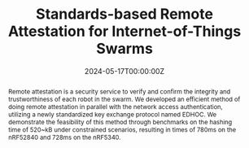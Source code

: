 ---
title: 'Standards-based Remote Attestation for Internet-of-Things Swarms'

# Authors
# If you created a profile for a user (e.g. the default `admin` user), write the username (folder name) here
# and it will be replaced with their full name and linked to their profile.
authors:
  - admin
  - Malisa Vucinic
  - Thomas Watteyne

date: "2024-05-17T00:00:00Z"

# Author notes (optional)
# author_notes:
#   - 'Equal contribution'
#   - 'Equal contribution'

# Publication type.
# Accepts a single type but formatted as a YAML list (for Hugo requirements).
# Enter a publication type from the CSL standard.
publication_types: ['']

# Publication name and optional abbreviated publication name.
publication: In *IEEE International Conference on Robotics and Automation (ICRA), Breaking Swarm Stereotypes workshop*
publication_short: In *ICRA, Breaking Swarm Stereotypes workshop*

abstract: |
  Remote attestation is a security service to verify and confirm the integrity and trustworthiness of each robot in the swarm. We developed an efficient method of doing remote attestation in parallel with the network access authentication, utilizing a newly standardized key exchange protocol named EDHOC. We demonstrate the feasibility of this method through benchmarks on the hashing time of 520~kB under constrained scenarios, resulting in times of 780ms on the nRF52840 and 728ms on the nRF5340.


# Display this page in the Featured widget?
featured: true
share: false
reading_time: false

# Custom links
links:
  - type: pdf
    url: "conference-paper.pdf"
  - type: pdf
    url: "poster.pdf"


# Featured image
# To use, add an image named `featured.jpg/png` to your page's folder.
image:
  caption: ''
  focal_point: ''
  preview_only: false

---